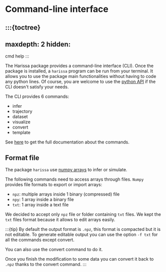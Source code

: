 # Command-line interface

:::{toctree}
---
maxdepth: 2
hidden:
---
cmd
help
:::

The Harissa package provides a command-line interface (CLI).
Once the package is installed, a `harissa` program can be run from your terminal.
It allows you to use the package main functionalities without having to code any python lines.
Of course, you are welcome to use the [python API](../api/index.md) if the CLI doesn't satisfy your needs.

The CLI provides 6 commands:

* infer
* trajectory
* dataset
* visualize
* convert
* template

See [here](cmd.md) to get the full documentation about the commands.

## Format file

The package `harissa` use [numpy arrays](https://numpy.org/doc/stable/reference/arrays.html) to infer or simulate.

The following commands need to access arrays through files. 
`Numpy` provides file formats to export or import arrays:

* `npz`: multiple arrays inside 1 binary (compressed) file
* `npy`: 1 array inside a binary file
* `txt`: 1 array inside a text file

We decided to accept only  `npz` file or folder containing `txt` files.
We kept the `txt` files format because it allows to edit arrays easily.

:::{tip}
By default the output format is `.npz`, this format is compacted but it is not editable.
To generate editable output you can use the option `-f txt` for all the commands except convert.

You can also use the convert command to do it.

Once you finish the modification to some data you can convert it back to `.npz` thanks to the convert command.
:::
